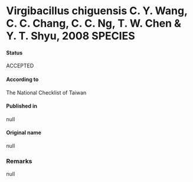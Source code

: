 # Virgibacillus chiguensis C. Y. Wang, C. C. Chang, C. C. Ng, T. W. Chen & Y. T. Shyu, 2008 SPECIES

#### Status
ACCEPTED

#### According to
The National Checklist of Taiwan

#### Published in
null

#### Original name
null

### Remarks
null